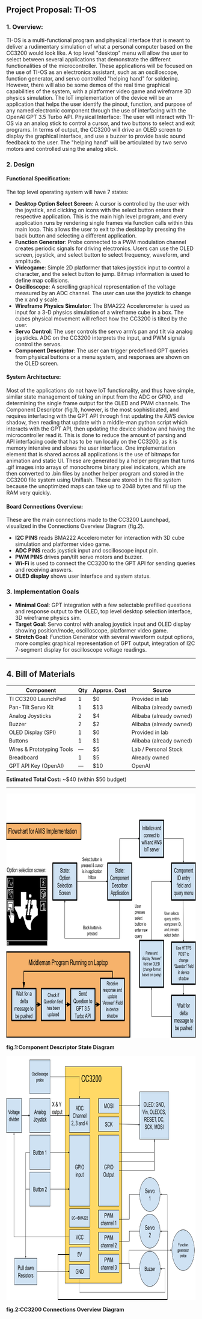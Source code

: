## Project Proposal: TI-OS
### 1. Overview:
TI-OS is a multi-functional program and physical interface that is meant to deliver a rudimentary simulation of what a personal computer based on the CC3200 would look like. A top level "desktop" menu will allow the user to select between several applications that demonstrate the different functionalities of the microcontroller. These applications will be focused on the use of TI-OS as an electronics assistant, such as an oscilloscope, function generator, and servo controlled "helping hand" for soldering. However, there will also be some demos of the real time graphical capabilities of the system, with a platformer video game and wireframe 3D physics simulation. The IoT implementation of the device will be an application that helps the user identify the pinout, function, and purpose of any named electronic component through the use of interfacing with the OpenAI GPT 3.5 Turbo API. 
Physical Interface: The user will interact with TI-OS via an analog stick to control a cursor, and two buttons to select and exit programs. In terms of output, the CC3200 will drive an OLED screen to display the graphical interface, and use a buzzer to provide basic sound feedback to the user. The "helping hand" will be articulated by two servo motors and controlled using the analog stick.
### 2. Design
#### Functional Specification:
The top level operating system will have 7 states:
- **Desktop Option Select Screen**: A cursor is controlled by the user with the joystick, and clicking on icons with the select button enters their respective application. This is the main high level program, and every application runs by rendering single frames via function calls within this main loop. This allows the user to exit to the desktop by pressing the back button and selecting a different application.
- **Function Generator**: Probe connected to a PWM modulation channel creates periodic signals for driving electronics. Users can use the OLED screen, joystick, and select button to select frequency, waveform, and amplitude.
- **Videogame**: Simple 2D platformer that takes joystick input to control a character, and the select button to jump. Bitmap information is used to define map collisions.
- **Oscilloscope**: A scrolling graphical representation of the voltage measured by an ADC channel. The user can use the joystick to change the x and y scale.
- **Wireframe Physics Simulator**: The BMA222 Accelerometer is used as input for a 3-D physics simulation of a wireframe cube in a box. The cubes physical movement will reflect how the CC3200 is tilted by the user.
- **Servo Control**: The user controls the servo arm’s pan and tilt via analog joysticks. ADC on the CC3200 interprets the input, and PWM signals control the servos.
- **Component Descriptor**: The user can trigger predefined GPT queries from physical buttons or a menu system, and responses are shown on the OLED screen.

#### System Architecture:
Most of the applications do not have IoT functionality, and thus have simple, similar state management of taking an input from the ADC or GPIO, and determining the single frame output for the OLED and PWM channels. The Component Descriptor (fig.1), however, is the most sophisticated, and requires interfacing with the GPT API through first updating the AWS device shadow, then reading that update with a middle-man python script which interacts with the GPT API, then updating the device shadow and having the microcontroller read it. This is done to reduce the amount of parsing and API interfacing code that has to be run locally on the CC3200, as it is memory intensive and slows the user interface.
One implementation element that is shared across all applications is the use of bitmaps for animation and static UI. These are generated by a helper program that turns .gif images into arrays of monochrome binary pixel indicators, which are then converted to .bin files by another helper program and stored in the CC3200 file system using Uniflash. These are stored in the file system because the unoptimized maps can take up to 2048 bytes and fill up the RAM very quickly.

#### Board Connections Overview:
These are the main connections made to the CC3200 Launchpad, visualized in the Connections Overview Diagram (fig.2).
- **I2C PINS** reads BMA222 Accelerometer for interaction with 3D cube simulation and platformer video game.
- **ADC PINS** reads joystick input and oscilloscope input pin.
- **PWM PINS** drives pan/tilt servo motors and buzzer.
- **Wi-Fi** is used to connect the CC3200 to the GPT API for sending queries and receiving answers.
- **OLED display** shows user interface and system status.
### 3. Implementation Goals
- **Minimal Goal**: GPT integration with a few selectable prefilled questions and response output to the OLED, top level desktop selection interface, 3D wireframe physics sim.
- **Target Goal**: Servo control with analog joystick input and OLED display showing position/mode, oscilloscope, platformer video game.
- **Stretch Goal**: Function Generator with several waveform output options, more complex graphical representation of GPT output, integration of I2C 7-segment display for oscilloscope voltage readings.

---

## 4. Bill of Materials

| Component                   | Qty | Approx. Cost | Source                 |
|----------------------------|-----|--------------|------------------------|
| TI CC3200 LaunchPad        | 1   | $0           | Provided in lab        |
| Pan-Tilt Servo Kit         | 1   | $13          | Alibaba (already owned)|
| Analog Joysticks           | 2   | $4           | Alibaba (already owned)|
| Buzzer                     | 2   | $2           | Alibaba (already owned)|
| OLED Display (SPI)         | 1   | $0           | Provided in lab        |
| Buttons                    | 1   | $1           | Alibaba (already owned)|
| Wires & Prototyping Tools  | —   | $5           | Lab / Personal Stock   |
| Breadboard                 | 1   | $5           | Already owned          |
| GPT API Key (OpenAI)       | —   | $10          | OpenAI                 |

**Estimated Total Cost:** ~$40 (within $50 budget)

---
<img src="flowchart.png" alt="Flowchart" width="800" height="650">

**fig.1:Component Descriptor State Diagram**

<img src="circuit.png" alt="Flowchart" width="800" height="650">

**fig.2:CC3200 Connections Overview Diagram**

